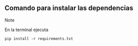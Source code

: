 ## Comando para instalar las dependencias 
> [!NOTE]
> En la terminal ejecuta
```
pip install -r requirements.txt
```
